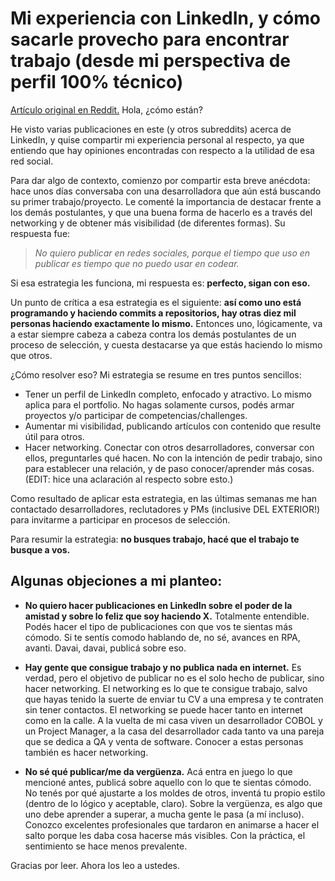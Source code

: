 # Mi experiencia con LinkedIn, y cómo sacarle provecho para encontrar trabajo (desde mi perspectiva de perfil 100% técnico)

[Artículo original en Reddit.](https://www.reddit.com/r/programacion/comments/13k2z4h/mi_experiencia_con_linkedin_y_c%C3%B3mo_sacarle/)
Hola, ¿cómo están?

He visto varias publicaciones en este (y otros subreddits) acerca de LinkedIn, y quise compartir mi experiencia personal al respecto, ya que entiendo que hay opiniones encontradas con respecto a la utilidad de esa red social.

Para dar algo de contexto, comienzo por compartir esta breve anécdota: hace unos días conversaba con una desarrolladora que aún está buscando su primer trabajo/proyecto. Le comenté la importancia de destacar frente a los demás postulantes, y que una buena forma de hacerlo es a través del networking y de obtener más visibilidad (de diferentes formas). Su respuesta fue:

> *No quiero publicar en redes sociales, porque el tiempo que uso en publicar es tiempo que no puedo usar en codear.*

Si esa estrategia les funciona, mi respuesta es: **perfecto, sigan con eso.**

Un punto de crítica a esa estrategia es el siguiente: **así como uno está programando y haciendo commits a repositorios, hay otras diez mil personas haciendo exactamente lo mismo.** Entonces uno, lógicamente, va a estar siempre cabeza a cabeza contra los demás postulantes de un proceso de selección, y cuesta destacarse ya que estás haciendo lo mismo que otros.

¿Cómo resolver eso? Mi estrategia se resume en tres puntos sencillos:

* Tener un perfil de LinkedIn completo, enfocado y atractivo. Lo mismo aplica para el portfolio. No hagas solamente cursos, podés armar proyectos y/o participar de competencias/challenges.
* Aumentar mi visibilidad, publicando artículos con contenido que resulte útil para otros.
* Hacer networking. Conectar con otros desarrolladores, conversar con ellos, preguntarles qué hacen. No con la intención de pedir trabajo, sino para establecer una relación, y de paso conocer/aprender más cosas. (EDIT: hice una aclaración al respecto sobre esto.)

Como resultado de aplicar esta estrategia, en las últimas semanas me han contactado desarrolladores, reclutadores y PMs (inclusive DEL EXTERIOR!) para invitarme a participar en procesos de selección.

Para resumir la estrategia: **no busques trabajo, hacé que el trabajo te busque a vos.**

## Algunas objeciones a mi planteo:

* **No quiero hacer publicaciones en LinkedIn sobre el poder de la amistad y sobre lo feliz que soy haciendo X.** Totalmente entendible. Podés hacer el tipo de publicaciones con que vos te sientas más cómodo. Si te sentís comodo hablando de, no sé, avances en RPA, avanti. Davai, davai, publicá sobre eso.

* **Hay gente que consigue trabajo y no publica nada en internet.** Es verdad, pero el objetivo de publicar no es el solo hecho de publicar, sino hacer networking. El networking es lo que te consigue trabajo, salvo que hayas tenido la suerte de enviar tu CV a una empresa y te contraten sin tener contactos. El networking se puede hacer tanto en internet como en la calle. A la vuelta de mi casa viven un desarrollador COBOL y un Project Manager, a la casa del desarrollador cada tanto va una pareja que se dedica a QA y venta de software. Conocer a estas personas también es hacer networking.

* **No sé qué publicar/me da vergüenza.** Acá entra en juego lo que mencioné antes, publicá sobre aquello con lo que te sientas cómodo. No tenés por qué ajustarte a los moldes de otros, inventá tu propio estilo (dentro de lo lógico y aceptable, claro). Sobre la vergüenza, es algo que uno debe aprender a superar, a mucha gente le pasa (a mí incluso). Conozco excelentes profesionales que tardaron en animarse a hacer el salto porque les daba cosa hacerse más visibles. Con la práctica, el sentimiento se hace menos prevalente.

Gracias por leer. Ahora los leo a ustedes.
